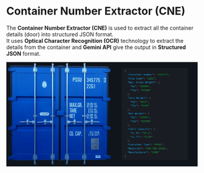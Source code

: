 # Container Number Extractor (CNE)
The **Container Number Extractor (CNE)** is used to extract all the container details (door) into structured JSON format.<br> It uses  **Optical Character Recognition (OCR)** technology to extract the details from the container and **Gemini API** give the output in **Structured JSON** format.

![screenshot](images/image.jpg)
